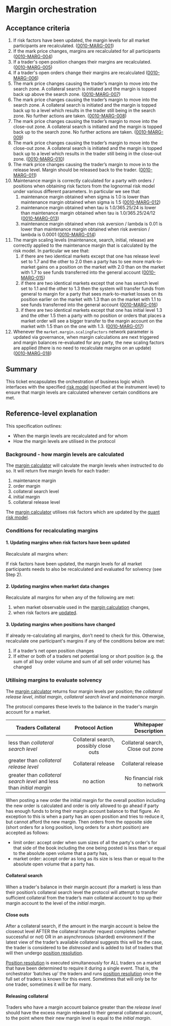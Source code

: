 # Margin orchestration

## Acceptance criteria

1. If risk factors have been updated, the margin levels for all market participants are recalculated. (<a name="0010-MARG-001" href="#0010-MARG-001">0010-MARG-001</a>)
1. If the mark price changes, margins are recalculated for all participants (<a name="0010-MARG-004" href="#0010-MARG-004">0010-MARG-004</a>)
1. If a trader's open position changes their margins are recalculated.  (<a name="0010-MARG-005" href="#0010-MARG-005">0010-MARG-005</a>)
1. If a trader's open orders change their margins are recalculated  (<a name="0010-MARG-006" href="#0010-MARG-006">0010-MARG-006</a>)
1. The mark price changes causing the trader’s margin to move into the search zone. A collateral search is initiated and the margin is topped back up above the search zone. (<a name="0010-MARG-007" href="#0010-MARG-007">0010-MARG-007</a>)
1. The mark price changes causing the trader’s margin to move into the search zone. A collateral search is initiated and the margin is topped back up to a level which results in the trader still being in the search zone. No further actions are taken. (<a name="0010-MARG-008" href="#0010-MARG-008">0010-MARG-008</a>)
1. The mark price changes causing the trader’s margin to move into the close-out zone. A collateral search is initiated and the margin is topped back up to the search zone. No further actions are taken. (<a name="0010-MARG-009" href="#0010-MARG-009">0010-MARG-009</a>)
1. The mark price changes causing the trader’s margin to move into the close-out zone. A collateral search is initiated and the margin is topped back up to a level which results in the trader still being in the close-out zone.  (<a name="0010-MARG-010" href="#0010-MARG-010">0010-MARG-010</a>)
1. The mark price changes causing the trader’s margin to move in to the release level. Margin should be released back to the trader. (<a name="0010-MARG-011" href="#0010-MARG-011">0010-MARG-011</a>)
1. Maintenance margin is correctly calculated for a party with orders / positions when obtaining risk factors from the lognormal risk model under various different parameters. In particular we see that:
    1. maintenance margin obtained when sigma is 1.0 is lower than maintenance margin obtained when sigma is 1.5 (<a name="0010-MARG-012" href="#0010-MARG-012">0010-MARG-012</a>)
    1. maintenance margin obtained when tau is 1.0/365.25/24 is lower than maintenance margin obtained when tau is 1.0/365.25/24/12 (<a name="0010-MARG-013" href="#0010-MARG-013">0010-MARG-013</a>)
    1. maintenance margin obtained when risk aversion / lambda is 0.01 is lower than maintenance margin obtained when risk aversion / lambda is 0.0001 (<a name="0010-MARG-014" href="#0010-MARG-014">0010-MARG-014</a>)
1. The margin scaling levels (maintenance, search, initial, release) are correctly applied to the maintenance margin that is calculated by the risk model. In particular we see that:
    1. if there are two identical markets except that one has release level set to 1.7 and the other to 2.0 then a party has to see more mark-to-market gains on a position on the market with 2.0 than on the market with 1.7 to see funds transferred into the general account (<a name="0010-MARG-015" href="#0010-MARG-015">0010-MARG-015</a>)
    1. if there are two identical markets except that one has search level set to 1.1 and the other to 1.3 then the system will transfer funds from general to margin for a party that sees mark-to-market losses on its position earlier on the market with 1.3 than on the market with 1.1 to see funds transferred into the general account (<a name="0010-MARG-016" href="#0010-MARG-016">0010-MARG-016</a>)
    1. if there are two identical markets except that one has initial level 1.3 and the other 1.5 then a party with no position or orders that places a market order will see a bigger transfer to the margin account on the market with 1.5 than on the one with 1.3. (<a name="0010-MARG-017" href="#0010-MARG-017">0010-MARG-017</a>)
1. Whenever the `market.margin.scalingFactors` network parameter is updated via governance, when margin calculations are next triggered and margin balances re-evaluated for any party, the new scaling factors are applied (there is no need to recalculate margins on an update) (<a name="0010-MARG-018" href="#0010-MARG-018">0010-MARG-018</a>)

## Summary

This ticket encapsulates the orchestration of business logic which interfaces with the specified [risk model](./0018-RSKM-quant_risk_models.ipynb) (specified at the instrument level) to ensure that margin levels are calculated whenever certain conditions are met.

## Reference-level explanation

This specification outlines:

- When the margin levels are recalculated and for whom
- How the margin levels are utilised in the protocol

### **Background - how margin levels are calculated**

The [margin calculator](./0019-MCAL-margin_calculator.md) will calculate the margin levels when instructed to do so. It will return five margin levels for each trader:

1. maintenance margin
1. order margin
1. collateral search level
1. initial margin
1. collateral release level

The [margin calculator](./0019-MCAL-margin_calculator.md) utilises risk factors which are updated by the [quant risk model](./0018-RSKM-quant_risk_models.ipynb).

### **Conditions for recalculating margins**

#### 1. Updating margins when risk factors have been updated

Recalculate all margins when:

If risk factors have been updated, the margin levels for all market participants needs to also be recalculated and evaluated for solvency (see Step 2).

#### 2. Updating margins when market data changes

Recalculate all margins for when any of the following are met:

1. when market observable used in the [margin calculation](./0019-MCAL-margin_calculator.md) changes,
2. when risk factors are [updated](./0018-RSKM-quant_risk_models.ipynb).

#### 3. Updating margins when positions have changed

If already re-calculating all margins, don’t need to check for this. Otherwise, recalculate one participant's margins if any of the conditions below are met:

1. If a trader’s net open position changes
2. If either or both of a traders net potential long or short position (e.g. the sum of all buy order volume and sum of all sell order volume) has changed

### **Utilising margins to evaluate solvency**

The [margin calculator](./0019-MCAL-margin_calculator.md) returns four margin levels per position; the _collateral release level_, _initial margin_, _collateral search level_ and _maintenance margin_.

The protocol compares these levels to the balance in the trader's margin account for a market.

| Traders Collateral        | Protocol  Action           | Whitepaper Description
| ------------- |:-------------:| -----:|
| less than  _collateral search level_     | Collateral search, possibly close outs | Collateral search, Close out zone
| greater than  _collateral release level_       | Collateral release      | Collateral release
| greater than _collateral search level_ and less than  _initial margin_  | no action     | No financial risk to network

When posting a new order the initial margin for the overall position including the new order is calculated and order is only allowed to go ahead if party has enough funds to bring their margin account balance to that figure. An exception to this is when a party has an open position and tries to reduce it, but cannot afford the new margin. Then orders from the opposite side (short orders for a long position, long orders for a short position) are accepted as follows:

- limit order: accept order when sum sizes of all the party's order's for that side of the book including the one being posted is less than or equal to the absolute open volume that a party has,
- market order: accept order as long as its size is less than or equal to the absolute open volume that a party has.

#### Collateral search

When a trader's balance in their margin account (for a market) is less than their position’s collateral search level the protocol will attempt to transfer sufficient collateral from the trader’s main collateral account to top up their margin account to the level of the _initial margin_.

#### Close outs

After a collateral search, if the amount in the margin account is below the closeout level AFTER the collateral transfer request completes (whether successful or not) OR in an asynchronous (sharded) environment if the latest view of the trader’s available collateral suggests this will be the case, the trader is considered to be _distressed_ and is added to list of traders that will then undergo [position resolution](./0012-POSR-position_resolution.md).

[Position resolution](./0012-POSR-position_resolution.md) is executed simultaneously for ALL traders on a market that have been determined to require it during a single event. That is, the orchestrator ‘batches up’ the traders and runs [position resolution](./0012-POSR-position_resolution.md) once the full set of traders is known for this event. Sometimes that will only be for one trader, sometimes it will be for many.

#### Releasing collateral

Traders who have a margin account balance greater than the  _release level_ should have the excess margin released to their general collateral account, to the point where their new margin level is equal to the _initial margin_.
